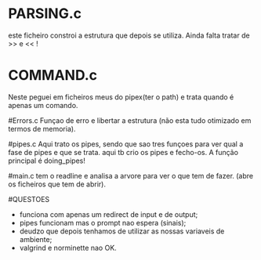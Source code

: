 # PARSING.c
este ficheiro constroi a estrutura que depois se utiliza.
Ainda falta tratar de >> e << !

# COMMAND.c
Neste peguei em ficheiros meus do pipex(ter o path) e trata quando é apenas um comando. 

#Errors.c
Funçao de erro e libertar  a estrutura (não esta tudo otimizado em termos de memoria).

#pipes.c
Aqui trato os pipes, sendo que sao tres funçoes para ver qual a fase de pipes e que se trata. aqui tb crio os pipes e fecho-os.
A função principal é doing_pipes!

#main.c
tem o readline e analisa a arvore para ver o que tem de fazer. (abre os ficheiros que tem de abrir).

#QUESTOES
* funciona com apenas um redirect de input e de output; 
* pipes funcionam mas o prompt nao espera (sinais);
* deudzo que depois tenhamos de utilizar as nossas variaveis de ambiente;
* valgrind e norminette nao OK.

